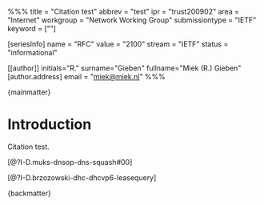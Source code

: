 %%%
title = "Citation test"
abbrev = "test"
ipr = "trust200902"
area = "Internet"
workgroup = "Network Working Group"
submissiontype = "IETF"
keyword = [""]

[seriesInfo]
name = "RFC"
value = "2100"
stream = "IETF"
status = "informational"

[[author]]
initials="R."
surname="Gieben"
fullname="Miek (R.) Gieben"
  [author.address]
  email = "miek@miek.nl"
%%%

{mainmatter}

# Introduction

Citation test.

[@?I-D.muks-dnsop-dns-squash#00]

[@?I-D.brzozowski-dhc-dhcvp6-leasequery]

{backmatter}
